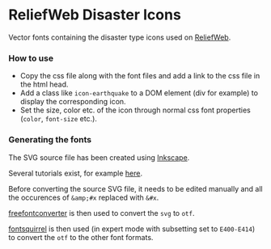 ReliefWeb Disaster Icons
========================

Vector fonts containing the disaster type icons used on [ReliefWeb](https://reliefweb.int).

### How to use

- Copy the css file along with the font files and add a link to the css file in the html head.
- Add a class like `icon-earthquake` to a DOM element (div for example) to display the corresponding icon.
- Set the size, color etc. of the icon through normal css font properties (`color`, `font-size` etc.).


### Generating the fonts

The SVG source file has been created using [Inkscape](https://inkscape.org).

Several tutorials exist, for example [here](https://www.webdesignerdepot.com/2012/01/how-to-make-your-own-icon-webfont/).

Before converting the source SVG file, it needs to be edited manually and all the occurences of `&amp;#x` replaced with `&#x`.

[freefontconverter](http://www.freefontconverter.com/) is then used to convert the `svg` to `otf`.

[fontsquirrel](https://www.fontsquirrel.com/tools/webfont-generator) is then used (in expert mode with subsetting set to `E400-E414`) to convert the `otf` to the other font formats.

